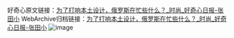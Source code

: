好奇心原文链接：[为了打响本土设计，俄罗斯在忙些什么？_时尚_好奇心日报-张田小](https://www.qdaily.com/articles/8306.html)
WebArchive归档链接：[为了打响本土设计，俄罗斯在忙些什么？_时尚_好奇心日报-张田小](http://web.archive.org/web/20161113222044/http://www.qdaily.com:80/articles/8306.html)
![image](http://ww3.sinaimg.cn/large/007d5XDpgy1g3vcoty7kgj30u054ie81)